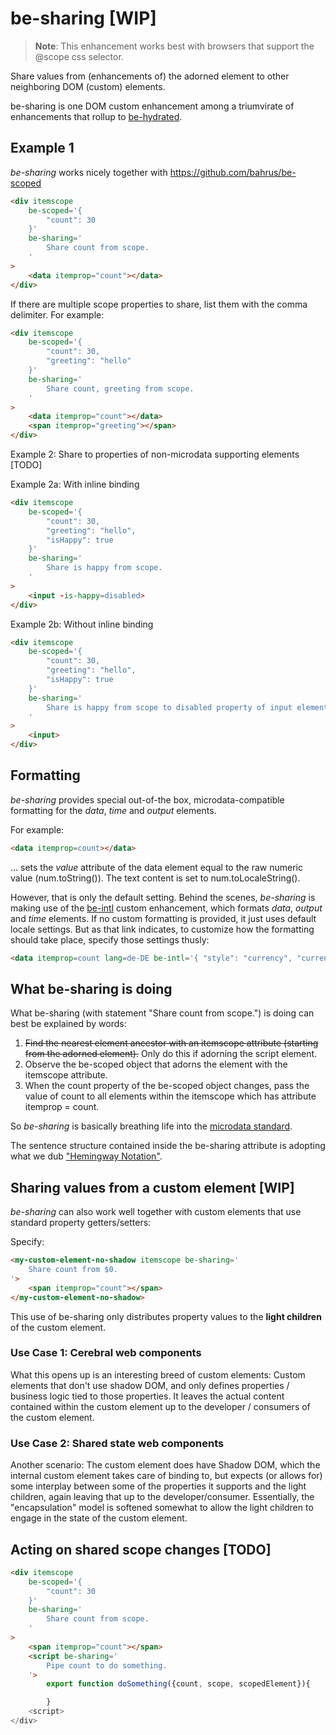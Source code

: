 # be-sharing [WIP]

>**Note**: This enhancement works best with browsers that support the @scope css selector.

Share values from (enhancements of) the adorned element to other neighboring DOM (custom) elements.

be-sharing is one DOM custom enhancement among a triumvirate of enhancements that rollup to [be-hydrated](https://github.com/bahrus/be-hydrated).

## Example 1

*be-sharing* works nicely together with https://github.com/bahrus/be-scoped

```html
<div itemscope 
    be-scoped='{
        "count": 30
    }'
    be-sharing='
        Share count from scope.
    '
>
    <data itemprop="count"></data>
</div>
```

If there are multiple scope properties to share, list them with the comma delimiter.  For example:

```html
<div itemscope 
    be-scoped='{
        "count": 30,
        "greeting": "hello"
    }'
    be-sharing='
        Share count, greeting from scope.
    '
>
    <data itemprop="count"></data>
    <span itemprop="greeting"></span>
</div>
```

Example 2:  Share to properties of non-microdata supporting elements [TODO]

Example 2a:  With inline binding

```html
<div itemscope 
    be-scoped='{
        "count": 30,
        "greeting": "hello",
        "isHappy": true
    }'
    be-sharing='
        Share is happy from scope.
    '
>
    <input -is-happy=disabled>
</div>
```

Example 2b:  Without inline binding

```html
<div itemscope 
    be-scoped='{
        "count": 30,
        "greeting": "hello",
        "isHappy": true
    }'
    be-sharing='
        Share is happy from scope to disabled property of input element.
    '
>
    <input>
</div>
```

## Formatting

*be-sharing* provides special out-of-the box, microdata-compatible formatting for the *data*, *time* and *output* elements.

For example:

```html
<data itemprop=count></data>
```

... sets the *value* attribute of the data element equal to the raw numeric value (num.toString()).  The text content is set to num.toLocaleString().

However, that is only the default setting.  Behind the scenes, *be-sharing* is making use of the [be-intl](https://github.com/bahrus/be-intl) custom enhancement, which formats *data*, *output* and *time* elements.  If no custom formatting is provided, it just uses default locale settings.  But as that link indicates, to customize how the formatting should take place, specify those settings thusly:

```html
<data itemprop=count lang=de-DE be-intl='{ "style": "currency", "currency": "EUR" }'></data>
```

## What be-sharing is doing

What be-sharing (with statement "Share count from scope.") is doing can best be explained by words:

1.  ~~Find the nearest element ancestor with an itemscope attribute (starting from the adorned element).~~ Only do this if adorning the script element.
2.  Observe the be-scoped object that adorns the element with the itemscope attribute.
3.  When the count property of the be-scoped object changes, pass the value of count to all elements within the itemscope which has attribute itemprop = count.


So *be-sharing* is basically breathing life into the [microdata standard](https://developer.mozilla.org/en-US/docs/Web/HTML/Microdata).

The sentence structure contained inside the be-sharing attribute is adopting what we dub ["Hemingway Notation"](https://bookanalysis.com/ernest-hemingway/writing-style/).

## Sharing values from a custom element [WIP]

*be-sharing* can also work well together with custom elements that use standard property getters/setters:

Specify:

```html
<my-custom-element-no-shadow itemscope be-sharing='
    Share count from $0.
'>
    <span itemprop="count"></span>
</my-custom-element-no-shadow>
```

This use of be-sharing only distributes property values to the **light children** of the custom element.  

### Use Case 1:  Cerebral web components

What this opens up is an interesting breed of custom elements:  Custom elements that don't use shadow DOM, and only defines properties / business logic tied to those properties.  It leaves the actual content contained within the custom element up to the developer / consumers of the custom element.  

### Use Case 2:  Shared state web components

Another scenario:  The custom element does have Shadow DOM, which the internal custom element takes care of binding to, but expects (or allows for) some interplay between some of the properties it supports and the light children, again leaving that up to the developer/consumer.  Essentially, the "encapsulation" model is softened somewhat to allow the light children to engage in the state of the custom element.

## Acting on shared scope changes [TODO]

```html
<div itemscope 
    be-scoped='{
        "count": 30
    }'
    be-sharing='
        Share count from scope.
    '
>
    <span itemprop="count"></span>
    <script be-sharing='
        Pipe count to do something.
    '>
        export function doSomething({count, scope, scopedElement}){

        }
    <script>
</div>
```


